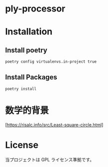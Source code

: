 # ply-processor

# Installation

## Install poetry

```sh
poetry config virtualenvs.in-project true
```

## Install Packages

```sh
poetry install
```

# 数学的背景

[https://risalc.info/src/Least-square-circle.html]

# License

当プロジェクトは GPL ライセンス準拠です。
